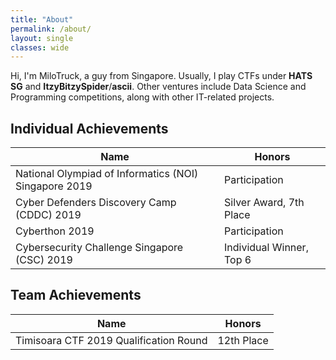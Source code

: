 ```yaml
---
title: "About"
permalink: /about/
layout: single
classes: wide
---
```


Hi, I'm MiloTruck, a guy from Singapore. Usually, I play CTFs under **HATS SG** and **ItzyBitzySpider**/**ascii**. Other ventures include Data Science and Programming competitions, along with other IT-related projects.

## Individual Achievements  

| Name                                                  | Honors                   |
|-------------------------------------------------------|--------------------------|
| National Olympiad of Informatics (NOI) Singapore 2019 | Participation            |
| Cyber Defenders Discovery Camp (CDDC) 2019            | Silver Award, 7th Place  |
| Cyberthon 2019                                        | Participation            |
| Cybersecurity Challenge Singapore (CSC) 2019          | Individual Winner, Top 6 | 


## Team Achievements  

| Name                                   | Honors     |
|----------------------------------------|------------|
| Timisoara CTF 2019 Qualification Round | 12th Place |
